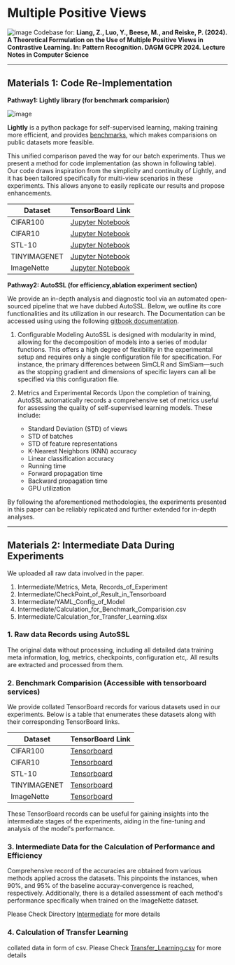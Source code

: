 # Multiple Positive Views

![image](https://i.imgur.com/7XNcyMF.png)
Codebase for: <b>Liang, Z., Luo, Y., Beese, M., and Reiske, P. (2024). A Theoretical Formulation on the Use of Multiple Positive Views in Contrastive Learning. In: Pattern Recognition. DAGM GCPR 2024. Lecture Notes in Computer Science</b>

------------------------------------------------

## Materials 1: Code Re-Implementation

**Pathway1: Lightly library (for benchmark comparision)**

![image](https://i.imgur.com/R8lgMoc.png)

**Lightly** is a python package for self-supervised learning, making training more efficient, and provides [benchmarks](https://docs.lightly.ai/self-supervised-learning/getting_started/benchmarks.html#imagenet), which makes comparisions on public datasets more feasible. 

This unified comparison paved the way for our batch experiments. Thus we present a method for code implementation (as shown in following table). Our code draws inspiration from the simplicity and continuity of Lightly, and it has been tailored specifically for multi-view scenarios in these experiments. This allows anyone to easily replicate our results and propose enhancements.


| Dataset      | TensorBoard Link |
|--------------|------------------|
| CIFAR100     | [Jupyter Notebook](https://github.com/px39n/Multiple-Positive-View/blob/main/Fast_Reimplement/CIFAR10.ipynb) |
| CIFAR10      | [Jupyter Notebook](https://github.com/px39n/Multiple-Positive-View/blob/main/Fast_Reimplement/CIFAR100.ipynb)  |
| STL-10       | [Jupyter Notebook](https://github.com/px39n/Multiple-Positive-View/blob/main/Fast_Reimplement/ImageNette.ipynb)  |
| TINYIMAGENET | [Jupyter Notebook](https://github.com/px39n/Multiple-Positive-View/blob/main/Fast_Reimplement/STL10.ipynb)  |
| ImageNette   | [Jupyter Notebook](https://github.com/px39n/Multiple-Positive-View/blob/main/Fast_Reimplement/TinyImageNet.ipynb)  |


**Pathway2: AutoSSL (for efficiency,ablation experiment section)**

We provide an in-depth analysis and diagnostic tool via an automated open-sourced pipeline that we have dubbed AutoSSL. Below, we outline its core functionalities and its utilization in our research. The Documentation can be accessed using using the following [gitbook documentation](https://autossl.gitbook.io/autossl/getting-started/configuration-supported).

1. Configurable Modeling
AutoSSL is designed with modularity in mind, allowing for the decomposition of models into a series of modular functions. This offers a high degree of flexibility in the experimental setup and requires only a single configuration file for specification. For instance, the primary differences between SimCLR and SimSiam—such as the stopping gradient and dimensions of specific layers can all be specified via this configuration file.

2. Metrics and Experimental Records
Upon the completion of training, AutoSSL automatically records a comprehensive set of metrics useful for assessing the quality of self-supervised learning models. These include:

    - Standard Deviation (STD) of views
    - STD of batches
    - STD of feature representations
    - K-Nearest Neighbors (KNN) accuracy
    - Linear classification accuracy
    - Running time
    - Forward propagation time
    - Backward propagation time
    - GPU utilization

By following the aforementioned methodologies, the experiments presented in this paper can be reliably replicated and further extended for in-depth analyses.

---

## Materials 2: Intermediate Data During Experiments

We uploaded all raw data involved in the paper.

1. Intermediate/Metrics, Meta, Records_of_Experiment
2. Intermediate/CheckPoint_of_Result_in_Tensorboard 
3. Intermediate/YAML_Config_of_Model
4. Intermediate/Calculation_for_Benchmark_Comparision.csv
5. Intermediate/Calculation_for_Transfer_Learning.xlsx
 
### 1. Raw data Records using AutoSSL

The original data without processing, including all detailed data training meta information, log, metrics, checkpoints, configuration etc,. All results are extracted and processed from them.

### 2. Benchmark Comparision (Accessible with tensorboard services)

We provide collated TensorBoard records for various datasets used in our experiments. Below is a table that enumerates these datasets along with their corresponding TensorBoard links.

| Dataset      | TensorBoard Link |
|--------------|------------------|
| CIFAR100     | [Tensorboard](https://github.com/px39n/Multiple-Positive-View/tree/main/Traininglogs) |
| CIFAR10      | [Tensorboard](https://github.com/px39n/Multiple-Positive-View/tree/main/Traininglogs)  |
| STL-10       | [Tensorboard](https://github.com/px39n/Multiple-Positive-View/tree/main/Traininglogs)  |
| TINYIMAGENET | [Tensorboard](https://github.com/px39n/Multiple-Positive-View/tree/main/Traininglogs)  |
| ImageNette   | [Tensorboard](https://github.com/px39n/Multiple-Positive-View/tree/main/Traininglogs)  |

These TensorBoard records can be useful for gaining insights into the intermediate stages of the experiments, aiding in the fine-tuning and analysis of the model's performance.

### 3. Intermediate Data for the Calculation of Performance and Efficiency
Comprehensive record of the accuracies are obtained from various methods applied across the datasets. This pinpoints the instances, when 90%, and 95% of the baseline accuray-convergence is reached, respectively. Additionally, there is a detailed assessment of each method's performance specifically when trained on the ImageNette dataset.

Please Check Directory [Intermediate](https://github.com/px39n/Multiple-Positive-View/tree/main/Intermediate) for more details

### 4. Calculation of Transfer Learning
collated data in form of csv.
Please Check [Transfer_Learning.csv](https://github.com/px39n/Multiple-Positive-View/blob/main/Intermediate/Calculation_for_Transfer_Learning.xlsx) for more details
